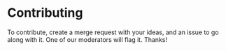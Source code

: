 # Contributing
To contribute, create a merge request with your ideas, and an issue to go along with it. One of our moderators will flag it. Thanks!
